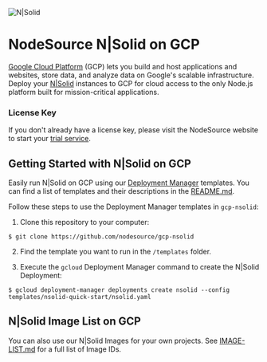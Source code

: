 ![N|Solid](/images/nsolid-gcp.png)

# NodeSource N|Solid on GCP

[Google Cloud Platform](https://cloud.google.com/) (GCP) lets you build and host applications and websites, store data, and analyze data on Google's scalable infrastructure. Deploy your [N|Solid](https://nodesource.com/products/nsolid) instances to GCP for cloud access to the only Node.js platform built for mission-critical applications.

### License Key
If you don't already have a license key, please visit the NodeSource website to start your [trial service](https://pages.nodesource.com/nsolid-free-trial.html).

## Getting Started with N|Solid on GCP

Easily run N|Solid on GCP using our [Deployment Manager](https://cloud.google.com/deployment-manager/) templates. You can find a list of templates and their descriptions in the [README.md](/templates/README.md).

Follow these steps to use the Deployment Manager templates in `gcp-nsolid`:

1. Clone this repository to your computer:
```
$ git clone https://github.com/nodesource/gcp-nsolid
```
2. Find the template you want to run in the `/templates` folder.

3. Execute the `gcloud` Deployment Manager command to create the N|Solid Deployment:
```
$ gcloud deployment-manager deployments create nsolid --config templates/nsolid-quick-start/nsolid.yaml
```

## N|Solid Image List on GCP

You can also use our N|Solid Images for your own projects. See [IMAGE-LIST.md](IMAGE-LIST.md) for a full list of Image IDs.
